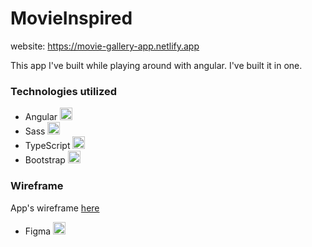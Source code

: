 # MovieInspired

website: https://movie-gallery-app.netlify.app

This app I've built while playing around with angular. I've built it in one.

### Technologies utilized

- Angular <img src="https://i.ibb.co/Gv6tzn0/angular.png" width="20" title="angular">
- Sass <img src="https://i.ibb.co/TYQYRyd/sassLogo.png" width="20" title="sass">
- TypeScript <img src="https://i.ibb.co/RBfMh8f/typescript.png" width="20" title="typescript">
- Bootstrap <img src="https://i.ibb.co/7bqQK1p/boostrap.png" width="20" title="bootstrap">

### Wireframe

App's wireframe [here](https://www.figma.com/file/h9TP6ZxgE3r0ooAjL31Lri/MovieInspired?node-id=0%3A1) 

- Figma <img src="https://i.ibb.co/rb0ygKN/Figma.png" width="20" title="">
